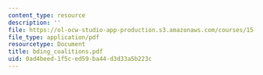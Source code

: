 ```yaml
---
content_type: resource
description: ''
file: https://ol-ocw-studio-app-production.s3.amazonaws.com/courses/15-667-negotiation-and-conflict-management-spring-2001/0ad4beed1f5ced59ba44d3d33a5b223c_bding_coalitions.pdf
file_type: application/pdf
resourcetype: Document
title: bding_coalitions.pdf
uid: 0ad4beed-1f5c-ed59-ba44-d3d33a5b223c
---
```

